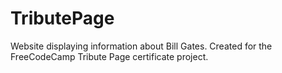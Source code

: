 # TributePage
Website displaying information about Bill Gates. Created for the FreeCodeCamp Tribute Page certificate project.
